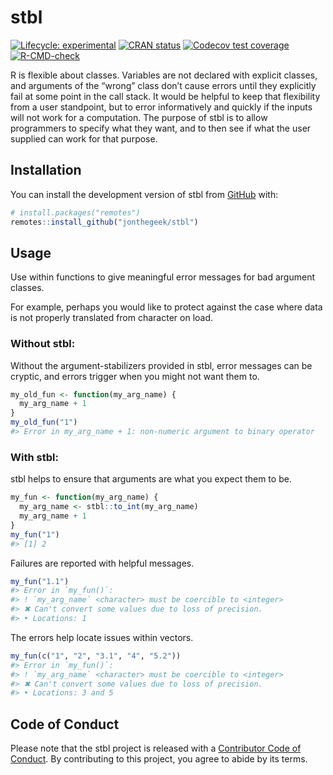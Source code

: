 
<!-- README.md is generated from README.Rmd. Please edit that file -->

# stbl

<!-- badges: start -->

[![Lifecycle:
experimental](https://img.shields.io/badge/lifecycle-experimental-orange.svg)](https://lifecycle.r-lib.org/articles/stages.html#experimental)
[![CRAN
status](https://www.r-pkg.org/badges/version/stbl)](https://CRAN.R-project.org/package=stbl)
[![Codecov test
coverage](https://codecov.io/gh/jonthegeek/stbl/branch/main/graph/badge.svg)](https://app.codecov.io/gh/jonthegeek/stbl?branch=main)
[![R-CMD-check](https://github.com/jonthegeek/stbl/actions/workflows/R-CMD-check.yaml/badge.svg)](https://github.com/jonthegeek/stbl/actions/workflows/R-CMD-check.yaml)
<!-- badges: end -->

R is flexible about classes. Variables are not declared with explicit
classes, and arguments of the “wrong” class don’t cause errors until
they explicitly fail at some point in the call stack. It would be
helpful to keep that flexibility from a user standpoint, but to error
informatively and quickly if the inputs will not work for a computation.
The purpose of stbl is to allow programmers to specify what they want,
and to then see if what the user supplied can work for that purpose.

## Installation

You can install the development version of stbl from
[GitHub](https://github.com/) with:

``` r
# install.packages("remotes")
remotes::install_github("jonthegeek/stbl")
```

## Usage

Use within functions to give meaningful error messages for bad argument
classes.

For example, perhaps you would like to protect against the case where
data is not properly translated from character on load.

### Without stbl:

Without the argument-stabilizers provided in stbl, error messages can be
cryptic, and errors trigger when you might not want them to.

``` r
my_old_fun <- function(my_arg_name) {
  my_arg_name + 1
}
my_old_fun("1")
#> Error in my_arg_name + 1: non-numeric argument to binary operator
```

### With stbl:

stbl helps to ensure that arguments are what you expect them to be.

``` r
my_fun <- function(my_arg_name) {
  my_arg_name <- stbl::to_int(my_arg_name)
  my_arg_name + 1
}
my_fun("1")
#> [1] 2
```

Failures are reported with helpful messages.

``` r
my_fun("1.1")
#> Error in `my_fun()`:
#> ! `my_arg_name` <character> must be coercible to <integer>
#> ✖ Can't convert some values due to loss of precision.
#> • Locations: 1
```

The errors help locate issues within vectors.

``` r
my_fun(c("1", "2", "3.1", "4", "5.2"))
#> Error in `my_fun()`:
#> ! `my_arg_name` <character> must be coercible to <integer>
#> ✖ Can't convert some values due to loss of precision.
#> • Locations: 3 and 5
```

## Code of Conduct

Please note that the stbl project is released with a [Contributor Code
of Conduct](https://jonthegeek.github.io/stbl/CODE_OF_CONDUCT.html). By
contributing to this project, you agree to abide by its terms.

